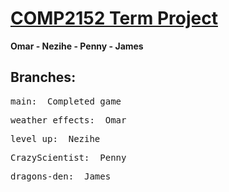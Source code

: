 # <ins>COMP2152 Term Project</ins>

**Omar - Nezihe - Penny - James**

## Branches:
 <pre>main:  Completed game</pre>
 <pre>weather_effects:  Omar</pre>
 <pre>level_up:  Nezihe</pre>
 <pre>CrazyScientist:  Penny</pre>
 <pre>dragons-den:  James</pre>